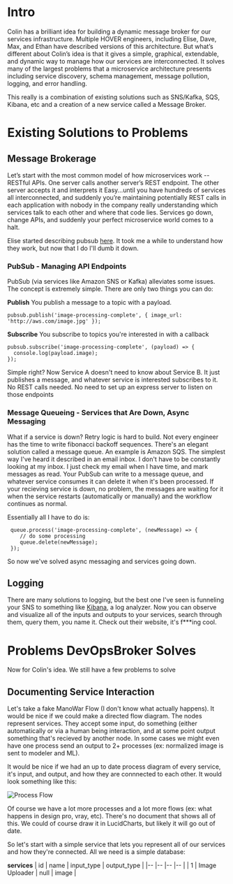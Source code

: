 

# Intro

Colin has a brilliant idea for building a dynamic message broker for our services infrastructure. Multiple HOVER engineers, including Elise, Dave, Max, and Ethan have described versions of this architecture. But what’s different about Colin’s idea is that it gives a simple, graphical, extendable, and dynamic way to manage how our services are interconnected. It solves many of the largest problems that a microservice architecture presents including service discovery, schema management, message pollution, logging, and error handling.

This really is a combination of existing solutions such as SNS/Kafka, SQS, Kibana, etc and a creation of a new service called a Message Broker.

# Existing Solutions to Problems

## Message Brokerage

Let’s start with the most common model of how microservices work -- RESTful APIs. One server calls another server’s REST endpoint. The other server accepts it and interprets it Easy...until you have hundreds of services all interconnected, and suddenly you’re maintaining potentially REST calls in each application with nobody in the company really understanding which services talk to each other and where that code lies. Services go down, change APIs, and suddenly your perfect microservice world comes to a halt.

Elise started describing pubsub [here]([https://hoverinc.atlassian.net/wiki/spaces/EN/pages/846790813/PubSub+Proposal+1](https://hoverinc.atlassian.net/wiki/spaces/EN/pages/846790813/PubSub+Proposal+1)). It took me a while to understand how they work, but now that I do I'll dumb it down. 

### PubSub - Managing API Endpoints 
PubSub (via services like Amazon SNS or Kafka) alleviates some issues. The concept is extremely simple. There are only two things you can do:

**Publish**
You publish a message to a topic with a payload. 

    pubsub.publish('image-processing-complete', { image_url: 'http://aws.com/image.jpg' });

**Subscribe**
You subscribe to topics you're interested in with a callback

    pubsub.subscribe('image-processing-complete', (payload) => { 
      console.log(payload.image);
    });
 
Simple right? Now Service A doesn't need to know about Service B. It just publishes a message, and whatever service is interested subscribes to it. No REST calls needed. No need to set up an express server to listen on those endpoints

### Message Queueing - Services that Are Down, Async Messaging
What if a service is down? Retry logic is hard to build. Not every engineer has the time to write fibonacci backoff sequences. There's an elegant solution called a message queue. An example is Amazon SQS. The simplest way I've heard it described in an email inbox. I don't have to be constantly looking at my inbox. I just check my email when I have time, and mark messages as read. Your PubSub can write to a message queue, and whatever service consumes it can delete it when it's been processed. If your recieving service is down, no problem, the messages are waiting for it when the service restarts (automatically or manually) and the workflow continues as normal. 

Essentially all I have to do is:

     queue.process('image-processing-complete', (newMessage) => {
        // do some processing
        queue.delete(newMessage);
     });

So now we've solved async messaging and services going down.

## Logging
There are many solutions to logging, but the best one I've seen is funneling your SNS to something like [Kibana](https://www.elastic.co/products/kibana), a log analyzer. Now you can observe and visualize all of the inputs and outputs to your services, search through them, query them, you name it. Check out their website, it's f***ing cool.

# Problems DevOpsBroker Solves
Now for Colin's idea. We still have a few problems to solve

## Documenting Service Interaction
Let's take a fake ManoWar Flow (I don't know what actually happens). It would be nice if we could make a  directed flow diagram. The nodes represent services. They accept some input, do something (either automatically or via a human being interaction, and at some point output something that's recieved by another node. In some cases we might even have one process send an output to 2+ processes (ex: normalized image is sent to modeler and ML).

It would be nice if we had an up to date process diagram of every service, it's input, and output, and how they are connnected to each other. It would look something like this:

![Process Flow](https://drive.google.com/uc?export=view&id=17ekCf1mhVNvk6bF9bpZF-XboC7DreUsq)

Of course we have a lot more processes and a lot more flows (ex: what happens in design pro, vray, etc). There's no document that shows all of this. We could of course draw it in LucidCharts, but likely it will go out of date. 

So let's start with a simple service that lets you represent all of our services and how they're connected. All we need is a simple database:

**services**
| id | name | input_type | output_type |
|--  |--     |--          |--           |
| 1  | Image Uploader | null | image |

<!--stackedit_data:
eyJoaXN0b3J5IjpbNjIyOTY0MDE3LDE3NDcwMjU5MzAsLTc0OT
M4NTEwMSwxNTM2OTMxODM3XX0=
-->